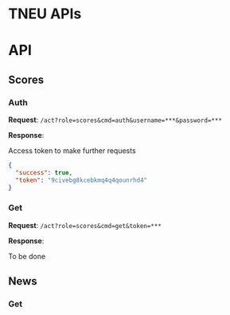 # TNEU APIs

# API
## Scores
### Auth

__Request__: `/act?role=scores&cmd=auth&username=***&password=***`

__Response__:

Access token to make further requests
```json
{
  "success": true,
  "token": "9civebg8kcebkmq4q4qounrhd4"
}
```

### Get

__Request__: `/act?role=scores&cmd=get&token=***`

__Response__:

To be done

## News
### Get
